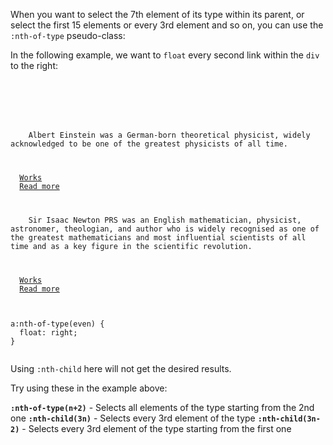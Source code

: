 When you want to select
the 7th element of its
type within its parent, or
select the first 15 elements or
every 3rd element and so on,
you can use the `:nth-of-type`
pseudo-class:

In the following example,
we want to `float` every
second link within the `div`
to the right:

<codeblock language="css" type="lesson">
<code>
<panel language="html">
<div>
  <p>
    Albert Einstein was a German-born theoretical physicist, widely acknowledged to be one of the greatest physicists of all time.
  </p>
  <a href="#">Works</a>
  <a href="#">Read more</a>
  <p>
    Sir Isaac Newton PRS was an English mathematician, physicist, astronomer, theologian, and author who is widely recognised as one of the greatest mathematicians and most influential scientists of all time and as a key figure in the scientific revolution.
  </p>
  <a href="#">Works</a>
  <a href="#">Read more</a>
</div>
</panel>
<panel language="css">
a:nth-of-type(even) {
  float: right;
}
</panel>
</code>
</codeblock>

Using `:nth-child` here will
not get the desired results.

Try using these in the example above:

**`:nth-of-type(n+2)`** - Selects all elements of the type starting from the 2nd one
**`:nth-child(3n)`** - Selects every 3rd element of the type
**`:nth-child(3n-2)`** - Selects every 3rd element of the type starting from the first one